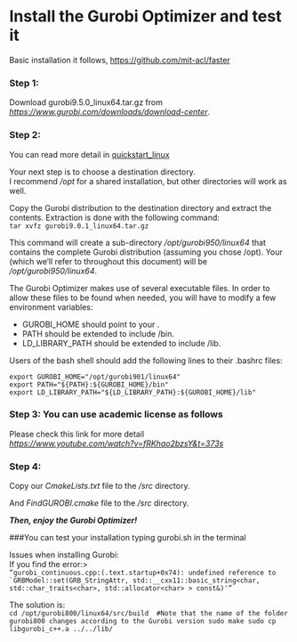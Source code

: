 # Install the Gurobi Optimizer and test it
Basic installation it follows,
[https://github.com/mit-acl/faster
](https://github.com/mit-acl/faster)

### Step 1:
Download gurobi9.5.0_linux64.tar.gz from _https://www.gurobi.com/downloads/download-center_.

### Step 2:
You can read more detail in
[quickstart_linux](https://cdn.gurobi.com/wp-content/plugins/hd_documentations/documentation/9.0/quickstart_linux.pdf)

Your next step is to choose a destination directory.\
I recommend _/opt_ for a shared installation, but other directories will work as well.

Copy the Gurobi distribution to the destination directory
and extract the contents.
Extraction is done with the following command:\
`tar xvfz gurobi9.0.1_linux64.tar.gz`

This command will create a sub-directory _/opt/gurobi950/linux64_ that contains the complete Gurobi distribution (assuming you chose /opt).
Your <installdir> (which we’ll refer to throughout this document) will be _/opt/gurobi950/linux64_.

The Gurobi Optimizer makes use of several executable files. In order to allow these files to be found
when needed, you will have to modify a few environment variables:
+ GUROBI_HOME should point to your <installdir>.
+ PATH should be extended to include <installdir>/bin.
+ LD_LIBRARY_PATH should be extended to include <installdir>/lib.

Users of the bash shell should add the following lines to their .bashrc files:

`export GUROBI_HOME="/opt/gurobi901/linux64"`\
`export PATH="${PATH}:${GUROBI_HOME}/bin"`\
`export LD_LIBRARY_PATH="${LD_LIBRARY_PATH}:${GUROBI_HOME}/lib"`

### Step 3: You can use academic license as follows
Please check this link for more detail\
_https://www.youtube.com/watch?v=fRKhao2bzsY&t=373s_


### Step 4:

Copy our _CmakeLists.txt_ file to the <installdir>_/src_ directory.

And _FindGUROBI.cmake_ file to the <installdir>_/src_ directory.

**_Then, enjoy the Gurobi Optimizer!_**


###You can test your installation typing gurobi.sh in the terminal

Issues when installing Gurobi:\
If you find the error:>\
``“gurobi_continuous.cpp:(.text.startup+0x74): undefined reference to
`GRBModel::set(GRB_StringAttr, std::__cxx11::basic_string<char,
std::char_traits<char>, std::allocator<char> > const&)'”
``

The solution is:\
`cd /opt/gurobi800/linux64/src/build  #Note that the name of the folder gurobi800 changes according to the Gurobi version
sudo make
sudo cp libgurobi_c++.a ../../lib/`

